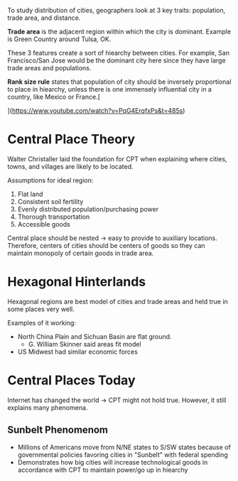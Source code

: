 To study distribution of cities, geographers look at 3 key traits: population, trade area, and distance. 

**Trade area** is the adjacent region within which the city is dominant. Example is Green Country around Tulsa, OK.

These 3 features create a sort of hiearchy between cities. For example, San Francisco/San Jose would be the dominant city here since they have large trade areas and populations.

**Rank size rule** states that population of city should be inversely proportional to place in hiearchy, unless there is one immensely influential city in a country, like Mexico or France.[

](https://www.youtube.com/watch?v=PqG4ErqfxPs&t=485s)

# Central Place Theory

Walter Christaller laid the foundation for CPT when explaining where cities, towns, and villages are likely to be located.

Assumptions for ideal region:
1. Flat land
2. Consistent soil fertility
3. Evenly distributed population/purchasing power
4. Thorough transportation
5. Accessible goods

Central place should be nested -> easy to provide to auxiliary locations. Therefore, centers of cities should be centers of goods so they can maintain monopoly of certain goods in trade area.

# Hexagonal Hinterlands

Hexagonal regions are best model of cities and trade areas and held true in some places very well.

Examples of it working:
- North China Plain and Sichuan Basin are flat ground. 
	- G. William Skinner said areas fit model
- US Midwest had similar economic forces

# Central Places Today

Internet has changed the world -> CPT might not hold true. However, it still explains many phenomena.

## Sunbelt Phenomenom

- Millions of Americans move from N/NE states to S/SW states because of governmental policies favoring cities in "Sunbelt" with federal spending
- Demonstrates how big cities will increase technological goods in accordance with CPT to maintain power/go up in hiearchy


